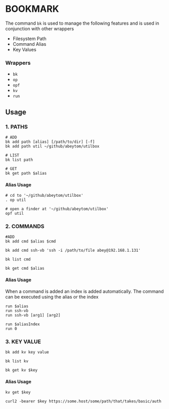 # BOOKMARK

The command `bk` is used to manage the following features and is used in conjunction with other wrappers

- Filesystem Path
- Command Alias
- Key Values

### Wrappers

- `bk`
- `op`
- `opf`
- `kv`
- `run`

## Usage

### 1. PATHS

```
# ADD
bk add path [alias] [/path/to/dir] [-f]
bk add path util ~/github/abeytom/utilbox

# LIST
bk list path

# GET
bk get path $alias 
```

#### Alias Usage

```
# cd to '~/github/abeytom/utilbox'
. op util

# open a finder at '~/github/abeytom/utilbox'
opf util
```

### 2. COMMANDS

```
#ADD
bk add cmd $alias $cmd

bk add cmd ssh-vb 'ssh -i /path/to/file abey@192.168.1.131'

bk list cmd

bk get cmd $alias
```

#### Alias Usage

When a command is added an index is added automatically. The command can be executed using the alias or the index

```
run $alias
run ssh-vb
run ssh-vb [arg1] [arg2]

run $aliasIndex
run 0
```

### 3. KEY VALUE

```
bk add kv key value

bk list kv

bk get kv $key
```

#### Alias Usage

```
kv get $key

curl2 -bearer $key https://some.host/some/path/that/takes/basic/auth 
```


